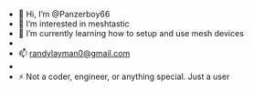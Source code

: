 - 👋 Hi, I’m @Panzerboy66
- 👀 I’m interested in meshtastic 
- 🌱 I’m currently learning how to setup and use mesh devices
- 
- 📫 randylayman0@gmail.com
- 
- ⚡ Not a coder, engineer, or anything special. Just a user

<!---
Panzerboy66/Panzerboy66 is a ✨ special ✨ repository because its `README.md` (this file) appears on your GitHub profile.
You can click the Preview link to take a look at your changes.
--->
